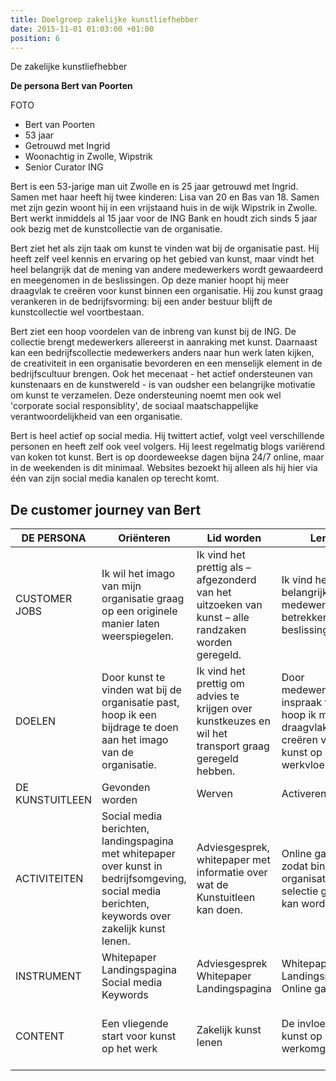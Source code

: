 ```yaml
---
title: Doelgroep zakelijke kunstliefhebber
date: 2015-11-01 01:03:00 +01:00
position: 6
---
```


De zakelijke kunstliefhebber

**De persona Bert van Poorten**

FOTO

* Bert van Poorten 
* 53 jaar
* Getrouwd met Ingrid
* Woonachtig in Zwolle, Wipstrik
* Senior Curator ING

Bert is een 53-jarige man uit Zwolle en is 25 jaar getrouwd met Ingrid. Samen met haar heeft hij twee kinderen: Lisa van 20 en Bas van 18. Samen met zijn gezin woont hij in een vrijstaand huis in de wijk Wipstrik in Zwolle. Bert werkt inmiddels al 15 jaar voor de ING Bank en houdt zich sinds 5 jaar ook bezig met de kunstcollectie van de organisatie. 

Bert ziet het als zijn taak om kunst te vinden wat bij de organisatie past. Hij heeft zelf veel kennis en ervaring op het gebied van kunst, maar vindt het heel belangrijk dat de mening van andere medewerkers wordt gewaardeerd en meegenomen in de beslissingen. Op deze manier hoopt hij meer draagvlak te creëren voor kunst binnen een organisatie. Hij zou kunst graag verankeren in de bedrijfsvorming: bij een ander bestuur blijft de kunstcollectie wel voortbestaan. 

Bert ziet een hoop voordelen van de inbreng van kunst bij de ING. De collectie brengt medewerkers allereerst in aanraking met kunst. Daarnaast kan een bedrijfscollectie medewerkers anders naar hun werk laten kijken, de creativiteit in een organisatie bevorderen en een menselijk element in de bedrijfscultuur brengen. Ook het mecenaat - het actief ondersteunen van kunstenaars en de kunstwereld - is van oudsher een belangrijke motivatie om kunst te verzamelen. Deze ondersteuning noemt men ook wel 'corporate social responsiblity', de sociaal maatschappelijke verantwoordelijkheid van een organisatie. 

Bert is heel actief op social media. Hij twittert actief, volgt veel verschillende personen en heeft zelf ook veel volgers. Hij leest regelmatig blogs variërend van koken tot kunst. Bert is op doordeweekse dagen bijna 24/7 online, maar in de weekenden is dit minimaal. Websites bezoekt hij alleen als hij hier via één van zijn social media kanalen op terecht komt. 


## De customer journey van Bert

|    DE PERSONA           |    Oriënteren                                                                                                                                               |    Lid worden                                                                                                   |    Lenen                                                                                                  |    Kopen                                                                                                                         |    Aanbevelen                                                                                                  |
|-------------------------|-------------------------------------------------------------------------------------------------------------------------------------------------------------|-----------------------------------------------------------------------------------------------------------------|-----------------------------------------------------------------------------------------------------------|----------------------------------------------------------------------------------------------------------------------------------|----------------------------------------------------------------------------------------------------------------|
|    CUSTOMER JOBS        |    Ik wil het imago van mijn   organisatie graag op een originele manier laten weerspiegelen.                                                               |    Ik vind het prettig als –   afgezonderd van het uitzoeken van kunst – alle randzaken worden geregeld.        |    Ik vind het belangrijk om   de medewerkers te betrekken bij het beslissingsproces.                     |    Ik wil graag met kunst een   investering doen in het bedrijf.                                                                 |    Ik wil mijn medewerkers   graag iets bijbrengen over kunst.                                                 |
|    DOELEN               |    Door kunst te vinden wat   bij de organisatie past, hoop ik een bijdrage te doen aan het imago van de   organisatie.                                     |    Ik vind het prettig om   advies te krijgen over kunstkeuzes en wil het transport graag geregeld   hebben.    |    Door medewerkers inspraak   te geven hoop ik meer draagvlak te creëren voor kunst op de werkvloer.     |    Door regelmatig kunst te   kopen, kunnen we een mooie bedrijfscollectie opbouwen.                                             |    Ik zou het prettig vinden   als de medewerkers de waarde van kunst (meer) gaan inzien.                      |
|    DE KUNSTUITLEEN      |    Gevonden worden                                                                                                                                          |    Werven                                                                                                       |    Activeren                                                                                              |    Vertrouwen, boeien, binden                                                                                                    |    Refereren                                                                                                   |
|    ACTIVITEITEN         |    Social media berichten,   landingspagina met whitepaper over kunst in bedrijfsomgeving, social media   berichten, keywords over zakelijk kunst lenen.    |    Adviesgesprek, whitepaper   met informatie over wat de Kunstuitleen kan doen.                                |    Online galerij zodat   binnen de organisatie selectie gemaakt kan worden,                              |    Landingspagina met   whitepaper over kunstinvesteringen, emailnieuwsbrief met mogelijke   kunstwerken voor een collectie.     |    Medewerkers wijzen op   concept van Kunstuitleen, vertellen over de maatschappelijke waarde van   kunst.    |
|    INSTRUMENT           |    Whitepaper   Landingspagina   Social   media   Keywords                                                                                                  |    Adviesgesprek   Whitepaper   Landingspagina                                                                  |    Whitepaper   Landingspagina   Online galerij                                                           |    Whitepaper   Landingspagina   Emailnieuwsbrief                                                                                |    Whitepaper   Emailnieuwsbrief   Rondleiding in   Kunstuitleen                                               |
|        CONTENT          |    Een vliegende start voor   kunst op het werk                                                                                                             |    Zakelijk kunst lenen                                                                                         |    De invloed van kunst op   een werkomgeving                                                             |    Kunst als investering   5 redenen om een   kunstcollectie op te bouwen                                                        |    Welke invloed heeft kunst   op jou?   Corporate Social   Responsability                                     |

